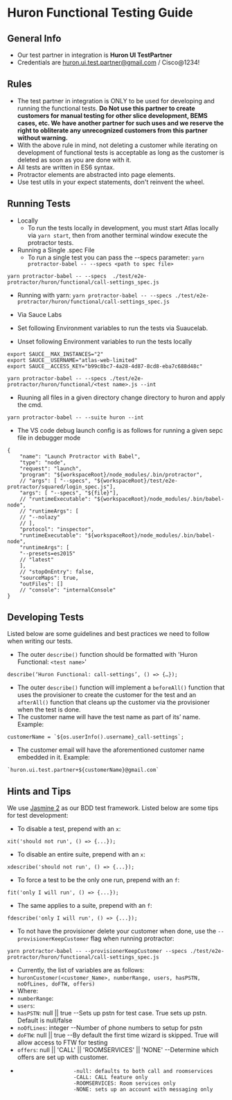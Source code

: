# Huron Functional Testing Guide
## General Info
* Our test partner in integration is **Huron UI TestPartner**
* Credentials are huron.ui.test.partner@gmail.com / Cisco@1234!
## Rules
* The test partner in integration is ONLY to be used for developing and running the functional tests.  **Do Not use this partner to create customers for manual testing for other slice development, BEMS cases, etc.  We have another partner for such uses and we reserve the right to obliterate any unrecognized customers from this partner without warning.**
* With the above rule in mind, not deleting a customer while iterating on development of functional tests is acceptable as long as the customer is deleted as soon as you are done with it.
* All tests are written in ES6 syntax.
* Protractor elements are abstracted into page elements.
* Use test utils in your expect statements, don't reinvent the wheel.
## Running Tests
* Locally
  * To run the tests locally in development, you must start Atlas locally via `yarn start`, then from another terminal window execute the protractor tests.
* Running a Single .spec File
  * To run a single test you can pass the --specs parameter:
`yarn protractor-babel -- --specs <path to spec file>`

```
yarn protractor-babel -- --specs  ./test/e2e-protractor/huron/functional/call-settings_spec.js
```
* Running with yarn:
`yarn protractor-babel -- --specs ./test/e2e-protractor/huron/functional/call-settings_spec.js`

* Via Sauce Labs
* Set following Environment variables to run the tests via Suaucelab.
* Unset following Environment variables to run the tests locally
```
export SAUCE__MAX_INSTANCES="2"
export SAUCE__USERNAME="atlas-web-limited"
export SAUCE__ACCESS_KEY="b99c8bc7-4a28-4d87-8cd8-eba7c688d48c"

yarn protractor-babel -- --specs ./test/e2e-protractor/huron/functional/<test name>.js --int

```

* Ruuning all files in a given directory change directory to huron and apply the cmd.
```
yarn protractor-babel -- --suite huron --int

```

* The VS code debug launch config is  as follows for running a given sepc file in debugger mode

```
{
    "name": "Launch Protractor with Babel",
    "type": "node",
    "request": "launch",
    "program": "${workspaceRoot}/node_modules/.bin/protractor",
    // "args": [ "--specs", "${workspaceRoot}/test/e2e-protractor/squared/login_spec.js"],
    "args": [ "--specs", "${file}"],
    // "runtimeExecutable": "${workspaceRoot}/node_modules/.bin/babel-node",
    // "runtimeArgs": [
    // "--nolazy"
    // ],
    "protocol": "inspector",
    "runtimeExecutable": "${workspaceRoot}/node_modules/.bin/babel-node",
    "runtimeArgs": [
    "--presets=es2015"
    // "latest"
    ],
    // "stopOnEntry": false,
    "sourceMaps": true,
    "outFiles": []
    // "console": "internalConsole"
}
```

## Developing Tests
Listed below are some guidelines and best practices we need to follow when writing our tests.
* The outer `describe()` function should be formatted with 'Huron Functional: `<test name>`'
```
describe(‘Huron Functional: call-settings’, () => {…});
```
* The outer `describe()` function will implement a `beforeAll()` function that uses the provisioner to create the customer for the test and an `afterAll()` function that cleans up the customer via the provisioner when the test is done.
* The customer name will have the test name as part of its’ name.  Example:
```
customerName = `${os.userInfo().username}_call-settings`;
```
* The customer email will have the aforementioned customer name embedded in it.  Example:
```
`huron.ui.test.partner+${customerName}@gmail.com`
```
## Hints and Tips
We use [Jasmine 2](https://jasmine.github.io/) as our BDD test framework.  Listed below are some tips for test development:
* To disable a test, prepend with an `x`:
```
xit('should not run', () => {...});
```
* To disable an entire suite, prepend with an `x`:
```
xdescribe('should not run', () => {...});
```
* To force a test to be the only one run, prepend with an `f`:
```
fit('only I will run', () => {...});
```
* The same applies to a suite, prepend with an `f`:
```
fdescribe('only I will run', () => {...});
```
* To not have the provisioner delete your customer when done, use the `--provisionerKeepCustomer` flag when running protractor:
```
yarn protractor-babel -- --provisionerKeepCustomer --specs ./test/e2e-protractor/huron/functional/call-settings_spec.js
```

* Currently, the list of variables are as follows:
* `huronCustomer(<customer_Name>, numberRange, users, hasPSTN, noOfLines, doFTW, offers)`
* Where:
* `numberRange`:
* `users`:
* `hasPSTN`: null || true --Sets up pstn for test case. True sets up pstn. Default is null/false
* `noOfLines`: integer --Number of phone numbers to setup for pstn
* `doFTW`: null || true --By default the first time wizard is skipped. True will allow access to FTW for testing
* `offers`: null || 'CALL' || 'ROOMSERVICES' || 'NONE' --Determine which offers are set up with customer.
*                       -null: defaults to both call and roomservices
                        -CALL: CALL feature only
                        -ROOMSERVICES: Room services only
                        -NONE: sets up an account with messaging only
